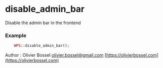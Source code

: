 # disable_admin_bar

Disable the admin bar in the frontend


### Example
```php
	WPS::disable_admin_bar();
```
Author : Olivier Bossel [olivier.bossel@gmail.com](mailto:olivier.bossel@gmail.com) [https://olivierbossel.com](https://olivierbossel.com)